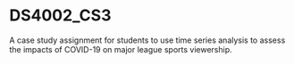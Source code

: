 # DS4002_CS3
A case study assignment for students to use time series analysis to assess the impacts of COVID-19 on major league sports viewership.
